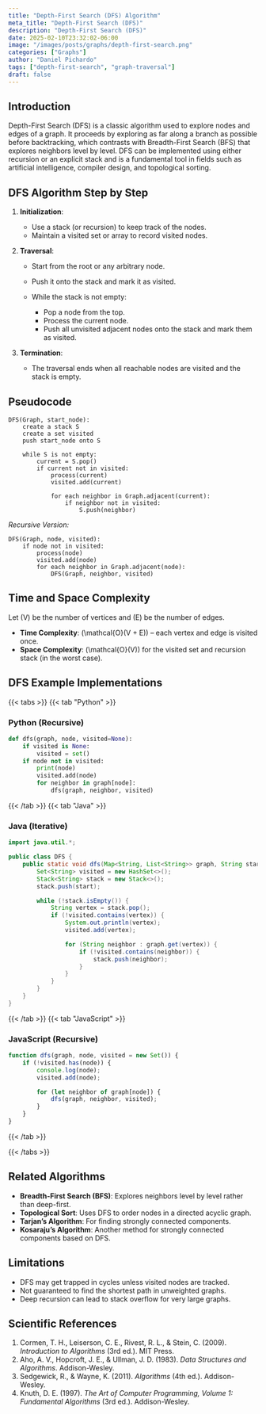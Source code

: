 ```yaml
---
title: "Depth-First Search (DFS) Algorithm"
meta_title: "Depth-First Search (DFS)"
description: "Depth-First Search (DFS)"
date: 2025-02-10T23:32:02-06:00
image: "/images/posts/graphs/depth-first-search.png"
categories: ["Graphs"]
author: "Daniel Pichardo"
tags: ["depth-first-search", "graph-traversal"]
draft: false
---
```


## Introduction

Depth-First Search (DFS) is a classic algorithm used to explore nodes and edges of a graph. It proceeds by exploring as far along a branch as possible before backtracking, which contrasts with Breadth-First Search (BFS) that explores neighbors level by level. DFS can be implemented using either recursion or an explicit stack and is a fundamental tool in fields such as artificial intelligence, compiler design, and topological sorting.

## DFS Algorithm Step by Step

1. **Initialization**:

   * Use a stack (or recursion) to keep track of the nodes.
   * Maintain a visited set or array to record visited nodes.

2. **Traversal**:

   * Start from the root or any arbitrary node.
   * Push it onto the stack and mark it as visited.
   * While the stack is not empty:

     * Pop a node from the top.
     * Process the current node.
     * Push all unvisited adjacent nodes onto the stack and mark them as visited.

3. **Termination**:

   * The traversal ends when all reachable nodes are visited and the stack is empty.

## Pseudocode

```text
DFS(Graph, start_node):
    create a stack S
    create a set visited
    push start_node onto S

    while S is not empty:
        current = S.pop()
        if current not in visited:
            process(current)
            visited.add(current)

            for each neighbor in Graph.adjacent(current):
                if neighbor not in visited:
                    S.push(neighbor)
```

*Recursive Version:*

```text
DFS(Graph, node, visited):
    if node not in visited:
        process(node)
        visited.add(node)
        for each neighbor in Graph.adjacent(node):
            DFS(Graph, neighbor, visited)
```

## Time and Space Complexity

Let \(V\) be the number of vertices and \(E\) be the number of edges.

* **Time Complexity**: \(\mathcal{O}(V + E)\) – each vertex and edge is visited once.
* **Space Complexity**: \(\mathcal{O}(V)\) for the visited set and recursion stack (in the worst case).

## DFS Example Implementations

{{< tabs >}}
{{< tab "Python" >}}
### Python (Recursive)

```python
def dfs(graph, node, visited=None):
    if visited is None:
        visited = set()
    if node not in visited:
        print(node)
        visited.add(node)
        for neighbor in graph[node]:
            dfs(graph, neighbor, visited)
```

{{< /tab >}}
{{< tab "Java" >}}
### Java (Iterative)

```java
import java.util.*;

public class DFS {
    public static void dfs(Map<String, List<String>> graph, String start) {
        Set<String> visited = new HashSet<>();
        Stack<String> stack = new Stack<>();
        stack.push(start);

        while (!stack.isEmpty()) {
            String vertex = stack.pop();
            if (!visited.contains(vertex)) {
                System.out.println(vertex);
                visited.add(vertex);

                for (String neighbor : graph.get(vertex)) {
                    if (!visited.contains(neighbor)) {
                        stack.push(neighbor);
                    }
                }
            }
        }
    }
}
```

{{< /tab >}}
{{< tab "JavaScript" >}}
### JavaScript (Recursive)

```javascript
function dfs(graph, node, visited = new Set()) {
    if (!visited.has(node)) {
        console.log(node);
        visited.add(node);

        for (let neighbor of graph[node]) {
            dfs(graph, neighbor, visited);
        }
    }
}
```
{{< /tab >}}

{{< /tabs >}}

## Related Algorithms

* **Breadth-First Search (BFS)**: Explores neighbors level by level rather than deep-first.
* **Topological Sort**: Uses DFS to order nodes in a directed acyclic graph.
* **Tarjan’s Algorithm**: For finding strongly connected components.
* **Kosaraju’s Algorithm**: Another method for strongly connected components based on DFS.

## Limitations

* DFS may get trapped in cycles unless visited nodes are tracked.
* Not guaranteed to find the shortest path in unweighted graphs.
* Deep recursion can lead to stack overflow for very large graphs.

## Scientific References

1. Cormen, T. H., Leiserson, C. E., Rivest, R. L., & Stein, C. (2009). *Introduction to Algorithms* (3rd ed.). MIT Press.
2. Aho, A. V., Hopcroft, J. E., & Ullman, J. D. (1983). *Data Structures and Algorithms*. Addison-Wesley.
3. Sedgewick, R., & Wayne, K. (2011). *Algorithms* (4th ed.). Addison-Wesley.
4. Knuth, D. E. (1997). *The Art of Computer Programming, Volume 1: Fundamental Algorithms* (3rd ed.). Addison-Wesley.
